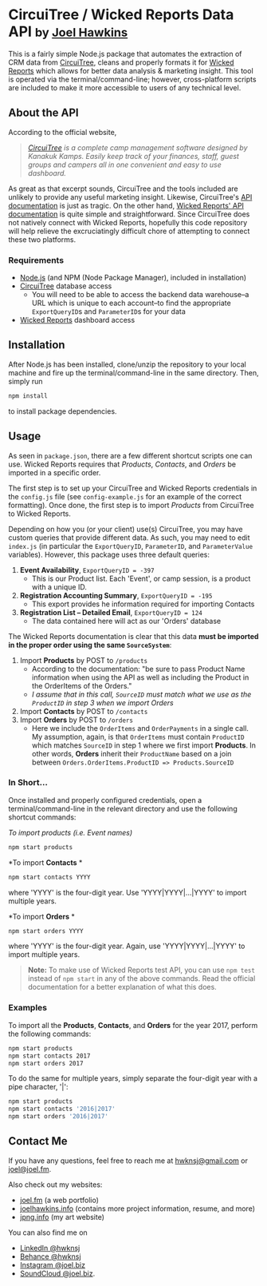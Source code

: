 # CircuiTree / Wicked Reports Data API <small> by [Joel Hawkins](https://joel.fm)</small>

This is a fairly simple Node.js package that automates the extraction of CRM data from [CircuiTree](https://circuitree.com/), cleans and properly formats it for [Wicked Reports](http://www.wickedreports.com/) which allows for better data analysis & marketing insight. This tool is operated via the terminal/command-line; however, cross-platform scripts are included to make it more accessible to users of any technical level.

## About the API

According to the official website,
> *[CircuiTree](https://circuitree.com/) is a complete camp management software designed by Kanakuk Kamps. Easily keep track of your finances, staff, guest groups and campers all in one convenient and easy to use dashboard.*

As great as that excerpt sounds, CircuiTree and the tools included are unlikely to provide any useful marketing insight. Likewise, CircuiTree's [API documentation](https://support.circuitree.com/knowledgebase/api-documentation/) is just as tragic. On the other hand, [Wicked Reports' API documentation](https://wickedreports.helpdocs.com/getting-started-with-wicked-reports/wicked-reports-api-documentation) is quite simple and straightforward. Since CircuiTree does not natively connect with Wicked Reports, hopefully this code repository will help relieve the excruciatingly difficult chore of attempting to connect these two platforms.

### Requirements
- [Node.js](https://nodejs.org) (and NPM (Node Package Manager), included in installation)
- [CircuiTree](https://circuitree.com/) database access
    - You will need to be able to access the backend data warehouse–a URL which is unique to each account–to find the appropriate `ExportQueryID`s and `ParameterID`s for your data
- [Wicked Reports](http://wickedreports.com/) dashboard access

## Installation

After Node.js has been installed, clone/unzip the repository to your local machine and fire up the terminal/command-line in the same directory. Then, simply run
```sh
npm install
```
to install package dependencies.

## Usage

As seen in `package.json`, there are a few different shortcut scripts one can use. Wicked Reports requires that *Products*, *Contacts*, and *Orders* be imported in a specific order.

The first step is to set up your CircuiTree and Wicked Reports credentials in the `config.js` file (see `config-example.js` for an example of the correct formatting). Once done, the first step is to import *Products* from CircuiTree to Wicked Reports.

Depending on how you (or your client) use(s) CircuiTree, you may have custom queries that provide different data. As such, you may need to edit `index.js` (in particular the `ExportQueryID`, `ParameterID`, and `ParameterValue` variables). However, this package uses three default queries:

1. **Event Availability**, `ExportQueryID = -397`
    - This is our Product list. Each 'Event', or camp session, is a product with a unique ID.
2. **Registration Accounting Summary**, `ExportQueryID = -195`
    - This export provides he information required for importing Contacts
3. **Registration List – Detailed Email**, `ExportQueryID = 124`
    - The data contained here will act as our 'Orders' database

The Wicked Reports documentation is clear that this data **must be imported in the proper order using the same `SourceSystem`**:

1. Import **Products** by POST to `/products`
    - According to the documentation: "be sure to pass Product Name information when using the API as well as including the Product in the OrderItems of the Orders."
    - *I assume that in this call, `SourceID` must match what we use as the `ProductID` in step 3 when we import Orders*
2. Import **Contacts** by POST to `/contacts`
3. Import **Orders** by POST to `/orders`
    - Here we include the `OrderItems` and `OrderPayments` in a single call. My assumption, again, is that `OrderItems` must contain `ProductID` which matches `SourceID` in step 1 where we first import **Products**. In other words, **Orders** inherit their `ProductName` based on a join between `Orders.OrderItems.ProductID => Products.SourceID`

### In Short...

Once installed and properly configured credentials, open a terminal/command-line in the relevant directory and use the following shortcut commands:

*To import products (i.e. Event names)*
```sh
npm start products
```

*To import **Contacts** *
```sh
npm start contacts YYYY
```
where 'YYYY' is the four-digit year. Use 'YYYY|YYYY|...|YYYY' to import multiple years.

*To import **Orders** *
```sh
npm start orders YYYY
```
where 'YYYY' is the four-digit year. Again, use 'YYYY|YYYY|...|YYYY' to import multiple years.

> **Note:** To make use of Wicked Reports test API, you can use `npm test` instead of `npm start` in any of the above commands. Read the official documentation for a better explanation of what this does.


### Examples

To import all the **Products**, **Contacts**, and **Orders** for the year 2017, perform the following commands:
```sh
npm start products
npm start contacts 2017
npm start orders 2017
```

To do the same for multiple years, simply separate the four-digit year with a pipe character, '|':
```sh
npm start products
npm start contacts '2016|2017'
npm start orders '2016|2017'
```

## Contact Me
If you have any questions, feel free to reach me at [hwknsj@gmail.com](mailto:hwknsj@gmail.com) or [joel@joel.fm](mailto:joel@joel.fm).

Also check out my websites:
- [joel.fm](https://joel.fm) (a web portfolio)
- [joelhawkins.info](https://joelhawkins.info) (contains more project information, resume, and more)
- [jpng.info](https://jpng.info) (my art website)

You can also find me on
- [LinkedIn @hwknsj](https://linkedin.com/in/hwknsj)
- [Behance @hwknsj](https://www.behance.net/hwknsj)
- [Instagram @joel.biz](https://instagram.com/joel.biz)
- [SoundCloud @joel.biz](https://soundcloud.com/joelbiz).

